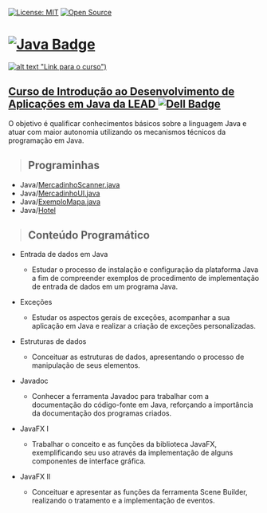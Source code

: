 [![License: MIT](https://img.shields.io/badge/License-MIT-yellow.svg)](https://opensource.org/licenses/MIT)
[![Open Source](https://badges.frapsoft.com/os/v1/open-source.svg?v=103)](https://opensource.org/)

# **[![Java Badge](https://img.shields.io/badge/Java-ED8B00?style=flat-square&logo=java&logoColor=white&link=https://www.java.com/)](https://www.java.com/)**

[![alt text](https://cdn.leadfortaleza.com.br/portal/dal/gallery/introducao-desenvolvimento-%20aplica%C3%A7%CE%A3es-java.svg=250x250) "Link para o curso")](http://leadfortaleza.com.br/dal/?cp_cursos=/introducao-ao-desenvolvimento-de-apicacoes-em-java/)

## [**Curso de Introdução ao Desenvolvimento de Aplicações em Java da LEAD ![Dell Badge](https://img.shields.io/badge/Dell-007DB8?style=flat-square&logo=Dell&logoColor=white)**](http://leadfortaleza.com.br/dal/?cp_cursos=/introducao-ao-desenvolvimento-de-apicacoes-em-java/)

O objetivo é qualificar conhecimentos básicos sobre a linguagem Java e atuar com maior autonomia utilizando os mecanismos técnicos da programação em Java.

> ## Programinhas

* Java/[MercadinhoScanner.java](https://github.com/JonatasFontele/introducao-ao-desenvolvimento-de-aplicacoes-em-java-lead-dell/blob/main/Java/MercadinhoScanner.java)
* Java/[MercadinhoUI.java](https://github.com/JonatasFontele/introducao-ao-desenvolvimento-de-aplicacoes-em-java-lead-dell/blob/main/Java/MercadinhoUI.java)
* Java/[ExemploMapa.java](https://github.com/JonatasFontele/introducao-ao-desenvolvimento-de-aplicacoes-em-java-lead-dell/blob/main/Java/ExemploMapa.java)
* Java/[Hotel](https://github.com/JonatasFontele/introducao-ao-desenvolvimento-de-aplicacoes-em-java-lead-dell/tree/main/Java/Hotel)

> ## Conteúdo Programático

* Entrada de dados em Java
  * Estudar o processo de instalação e configuração da plataforma Java a fim de compreender exemplos de procedimento de implementação de entrada de dados em um programa Java.

* Exceções
  * Estudar os aspectos gerais de exceções, acompanhar a sua aplicação em Java e realizar a criação de exceções personalizadas.

* Estruturas de dados
  * Conceituar as estruturas de dados, apresentando o processo de manipulação de seus elementos.

* Javadoc
  * Conhecer a ferramenta Javadoc para trabalhar com a documentação do código-fonte em Java, reforçando a importância da documentação dos programas criados.

* JavaFX I
  * Trabalhar o conceito e as funções da biblioteca JavaFX, exemplificando seu uso através da implementação de alguns componentes de interface gráfica.

* JavaFX II
  * Conceituar e apresentar as funções da ferramenta Scene Builder, realizando o tratamento e a implementação de eventos.
